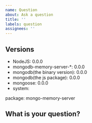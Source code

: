 ```yaml
---
name: Question
about: Ask a question
title: ''
labels: question
assignees: ''
---
```


<!--
Make sure you read [Mastering-Markdown](https://guides.github.com/features/mastering-markdown/)
-->

## Versions

- NodeJS: 0.0.0
- mongodb-memory-server-*: 0.0.0 <!--"latest" is not a version-->
- mongodb(the binary version): 0.0.0
- mongodb(the js package): 0.0.0
- mongoose: 0.0.0 <!--remove this if not used-->
- system: <!--either Windows, MacOS, Linux (with distro and distro version)-->

package: mongo-memory-server <!--State the package you are using-->
<!--
possible are:
mongo-memory-server
mongo-memory-server-core
mongo-memory-server-global
-->

## What is your question?

<!--Please include code samples if the question is about it-->
